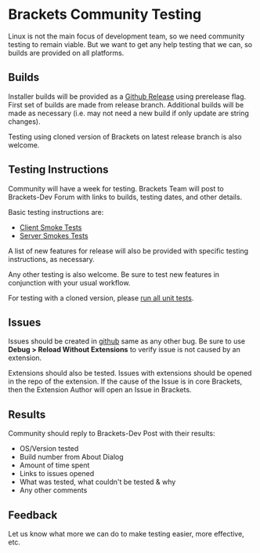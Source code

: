 # Brackets Community Testing

Linux is not the main focus of development team, so we need community testing to remain viable.
But we want to get any help testing that we can, so builds are provided on all platforms.


## Builds

Installer builds will be provided as a [Github Release](https://github.com/adobe/brackets/releases)
using prerelease flag. First set of builds are made from release branch.
Additional builds will be made as necessary (i.e. may not need a new build
if only update are string changes).

Testing using cloned version of Brackets on latest release branch is also welcome.


## Testing Instructions

Community will have a week for testing. Brackets Team will post to Brackets-Dev Forum with links to builds, testing dates, and other details.

Basic testing instructions are:
- [Client Smoke Tests](https://github.com/adobe/brackets/wiki/Brackets-Smoke-Tests)
- [Server Smokes Tests](https://github.com/adobe/brackets/wiki/Brackets-Server-Smoke-Tests)

A list of new features for release will also be provided
with specific testing instructions, as necessary.

Any other testing is also welcome. Be sure to test new features
in conjunction with your usual workflow.

For testing with a cloned version, please [run all unit tests](https://github.com/adobe/brackets/wiki/Running-Brackets-Unit-Tests).


## Issues

Issues should be created in [github](https://github.com/adobe/brackets/issues)
same as any other bug. Be sure to use **Debug > Reload Without Extensions**
to verify issue is not caused by an extension.

Extensions should also be tested. Issues with extensions should be opened
in the repo of the extension. If the cause of the Issue is in core Brackets,
then the Extension Author will open an Issue in Brackets.


## Results

Community should reply to Brackets-Dev Post with their results:

- OS/Version tested
- Build number from About Dialog
- Amount of time spent
- Links to issues opened
- What was tested, what couldn't be tested & why
- Any other comments


## Feedback

Let us know what more we can do to make testing easier, more effective, etc.
